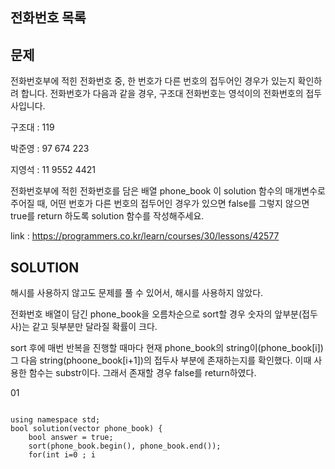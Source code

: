 전화번호 목록
-------------
문제
----
전화번호부에 적힌 전화번호 중, 한 번호가 다른 번호의 접두어인 경우가 있는지 확인하려 합니다. 
전화번호가 다음과 같을 경우, 구조대 전화번호는 영석이의 전화번호의 접두사입니다.

구조대 : 119

박준영 : 97 674 223

지영석 : 11 9552 4421

전화번호부에 적힌 전화번호를 담은 배열 phone_book 이 solution 함수의 매개변수로 주어질 때, 어떤 번호가 다른 번호의 접두어인 경우가 있으면 false를 그렇지 않으면 true를 return 하도록 solution 함수를 작성해주세요.


link : <https://programmers.co.kr/learn/courses/30/lessons/42577>

SOLUTION
---------
해시를 사용하지 않고도 문제를 풀 수 있어서, 해시를 사용하지 않았다.

전화번호 배열이 담긴 phone_book을 오름차순으로 sort할 경우 숫자의 앞부분(접두사)는 같고 뒷부분만 달라질 확률이 크다.

sort 후에 매번 반복을 진행할 때마다 현재 phone_book의 string이(phone_book[i]) 그 다음 string(phoone_book[i+1])의 접두사 부분에 존재하는지를 확인했다. 이때 사용한 함수는 substr이다.
그래서 존재할 경우 false를 return하였다.

01
<pre>
<code>
using namespace std;
bool solution(vector<string> phone_book) {
    bool answer = true;
    sort(phone_book.begin(), phone_book.end());
    for(int i=0 ; i<phone_book.size()-1 ; i++)
    {
        if(phone_book[i]==phone_book[i+1].substr(0,phone_book[i].size()))
            return false;
    }
    return answer;
}
</code>
</pre>

